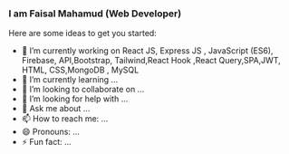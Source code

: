 ### I am Faisal Mahamud (Web Developer)


Here are some ideas to get you started:

- 🔭 I’m currently working on  React JS, Express JS , JavaScript (ES6), Firebase, API,Bootstrap, Tailwind,React Hook ,React Query,SPA,JWT, HTML, CSS,MongoDB , MySQL
- 🌱 I’m currently learning ...
- 👯 I’m looking to collaborate on ...
- 🤔 I’m looking for help with ...
- 💬 Ask me about ...
- 📫 How to reach me: ...
- 😄 Pronouns: ...
- ⚡ Fun fact: ...
